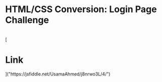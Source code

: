 <h1>HTML/CSS Conversion: Login Page Challenge</h1>
<br>
[<h1>Link</h1>]("https://jsfiddle.net/UsamaAhmed/j8nrwo3L/4/")
